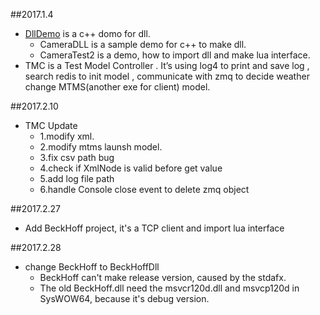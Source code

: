 ##2017.1.4
- [DllDemo](http://blog.csdn.net/forever917/article/details/53780543.) is a c++ domo for dll. 
  - CameraDLL is a sample demo for c++ to make dll.
  - CameraTest2 is a demo, how to import dll and make lua interface.
- TMC is a Test Model Controller . It’s using log4 to print and save log , search redis to init model , communicate with zmq to decide weather change MTMS(another exe for client) model.

##2017.2.10	
- TMC Update
  - 1.modify xml.
  - 2.modify mtms launsh model.
  - 3.fix csv path bug
  - 4.check if XmlNode is valid before get value
  - 5.add log file path
  - 6.handle Console close event to delete zmq object

##2017.2.27
- Add BeckHoff project, it's a TCP client and import lua interface 

##2017.2.28
- change BeckHoff to BeckHoffDll
	- BeckHoff can't make release version, caused by the stdafx.
	- The old BeckHoff.dll need the msvcr120d.dll and msvcp120d in SysWOW64, because it's debug version.